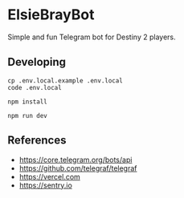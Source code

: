 # ElsieBrayBot

Simple and fun Telegram bot for Destiny 2 players.

## Developing

```shell
cp .env.local.example .env.local
code .env.local

npm install

npm run dev
```

## References

- https://core.telegram.org/bots/api
- https://github.com/telegraf/telegraf
- https://vercel.com
- https://sentry.io
